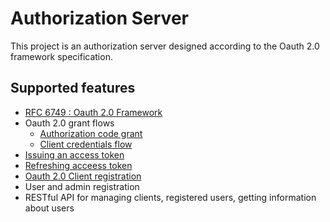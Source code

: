 # Authorization Server
This project is an authorization server designed according to the Oauth 2.0 framework specification.
## Supported features
* [RFC 6749 : Oauth 2.0 Framework](https://datatracker.ietf.org/doc/html/rfc6749)
* Oauth 2.0 grant flows
  * [Authorization code grant](https://datatracker.ietf.org/doc/html/rfc6749#section-4.1)
  * [Client credentials flow](https://datatracker.ietf.org/doc/html/rfc6749#section-4.4)
* [Issuing an access token](https://datatracker.ietf.org/doc/html/rfc6749#section-5)
* [Refreshing acceess token](https://datatracker.ietf.org/doc/html/rfc6749#section-6)
* [Oauth 2.0 Client registration](https://datatracker.ietf.org/doc/html/rfc6749#section-2)
* User and admin registration
* RESTful API for managing clients, registered users, getting information about users


